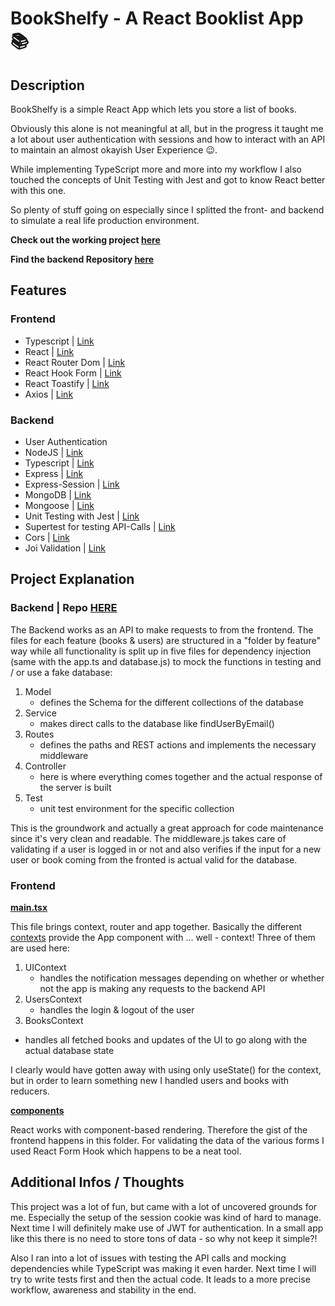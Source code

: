 # BookShelfy - A React Booklist App :books:

## Description

BookShelfy is a simple React App which lets you store a list of books.

Obviously this alone is not meaningful at all, but in the progress it taught me a lot about user authentication with sessions and how to interact with an API to maintain an almost okayish User Experience :wink:.

While implementing TypeScript more and more into my workflow I also touched the concepts of Unit Testing with Jest and got to know React better with this one.

So plenty of stuff going on especially since I splitted the front- and backend to simulate a real life production environment.

**Check out the working project [here](https://booklist-frontend.vercel.app/)**

**Find the backend Repository [here](https://github.com/henritielscher/bookshelvy-back)**

## Features

### Frontend

-   Typescript | [Link](https://www.typescriptlang.org/)
-   React | [Link](https://reactjs.org/)
-   React Router Dom | [Link](https://react-hook-form.com/)
-   React Hook Form | [Link](https://reactrouter.com/)
-   React Toastify | [Link](https://fkhadra.github.io/react-toastify/introduction/)
-   Axios | [Link](https://axios-http.com/)

### Backend

-   User Authentication
-   NodeJS | [Link](https://nodejs.dev/)
-   Typescript | [Link](https://www.typescriptlang.org/)
-   Express | [Link](https://expressjs.com/)
-   Express-Session | [Link](https://www.npmjs.com/package/express-session)
-   MongoDB | [Link](https://www.mongodb.com/)
-   Mongoose | [Link](https://mongoosejs.com/)
-   Unit Testing with Jest | [Link](https://jestjs.io/)
-   Supertest for testing API-Calls | [Link](https://www.npmjs.com/package/supertest)
-   Cors | [Link](https://www.npmjs.com/package/cors)
-   Joi Validation | [Link](https://joi.dev/api/?v=17.6.0)

## Project Explanation

### Backend | Repo [HERE]()

The Backend works as an API to make requests to from the frontend. The files for each feature (books & users) are structured in a "folder by feature" way while all functionality is split up in five files for dependency injection (same with the app.ts and database.js) to mock the functions in testing and / or use a fake database:

1. Model
    - defines the Schema for the different collections of the database
2. Service
    - makes direct calls to the database like findUserByEmail()
3. Routes
    - defines the paths and REST actions and implements the necessary middleware
4. Controller
    - here is where everything comes together and the actual response of the server is built
5. Test
    - unit test environment for the specific collection

This is the groundwork and actually a great approach for code maintenance since it's very clean and readable. The middleware.js takes care of validating if a user is logged in or not and also verifies if the input for a new user or book coming from the fronted is actual valid for the database.

### Frontend

**[main.tsx](./src/main.tsx)**

This file brings context, router and app together.
Basically the different [contexts](./src/context/) provide the App component with ... well - context! Three of them are used here:

1. UIContext
    - handles the notification messages depending on whether or whether not the app is making any requests to the backend API
2. UsersContext
    - handles the login & logout of the user
3. BooksContext

-   handles all fetched books and updates of the UI to go along with the actual database state

I clearly would have gotten away with using only useState() for the context, but in order to learn something new I handled users and books with reducers.

**[components](./src/components/)**

React works with component-based rendering. Therefore the gist of the frontend happens in this folder. For validating the data of the various forms I used React Form Hook which happens to be a neat tool.

## Additional Infos / Thoughts

This project was a lot of fun, but came with a lot of uncovered grounds for me. Especially the setup of the session cookie was kind of hard to manage. Next time I will definitely make use of JWT for authentication. In a small app like this there is no need to store tons of data - so why not keep it simple?!

Also I ran into a lot of issues with testing the API calls and mocking dependencies while TypeScript was making it even harder. Next time I will try to write tests first and then the actual code. It leads to a more precise workflow, awareness and stability in the end.

